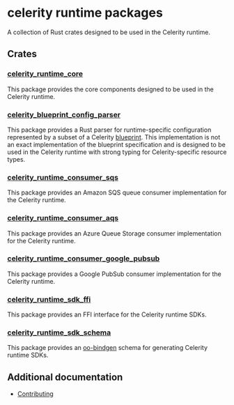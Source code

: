 # celerity runtime packages

A collection of Rust crates designed to be used in the Celerity runtime.

## Crates

### [celerity_runtime_core](./core)

This package provides the core components designed to be used in the Celerity runtime.

### [celerity_blueprint_config_parser](./blueprint-config-parser)

This package provides a Rust parser for runtime-specific configuration represented by a subset of a Celerity [blueprint](https://www.celerityframework.com/docs/blueprint/specification).
This implementation is not an exact implementation of the blueprint specification and is designed to be used in the Celerity runtime with strong typing for Celerity-specific resource types.

### [celerity_runtime_consumer_sqs](./consumer-sqs)

This package provides an Amazon SQS queue consumer implementation for the Celerity runtime.

### [celerity_runtime_consumer_aqs](./consumer-aqs)

This package provides an Azure Queue Storage consumer implementation for the Celerity runtime.

### [celerity_runtime_consumer_google_pubsub](./consumer-google-pubsub)

This package provides a Google PubSub consumer implementation for the Celerity runtime.

### [celerity_runtime_sdk_ffi](./sdk-ffi)

This package provides an FFI interface for the Celerity runtime SDKs.

### [celerity_runtime_sdk_schema](./sdk-schema)

This package provides an [oo-bindgen](https://github.com/stepfunc/oo_bindgen) schema for generating Celerity runtime SDKs.

## Additional documentation

- [Contributing](CONTRIBUTING.md)

